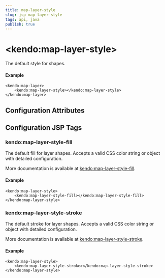 ```yaml
---
title: map-layer-style
slug: jsp-map-layer-style
tags: api, java
publish: true
---
```


# \<kendo:map-layer-style\>

The default style for shapes.

#### Example
    <kendo:map-layer>
        <kendo:map-layer-style></kendo:map-layer-style>
    </kendo:map-layer>

## Configuration Attributes


##  Configuration JSP Tags

### kendo:map-layer-style-fill

The default fill for layer shapes.
Accepts a valid CSS color string or object with detailed configuration.

More documentation is available at [kendo:map-layer-style-fill](/kendo-ui/api/wrappers/jsp/map/layer-style-fill).

#### Example

    <kendo:map-layer-style>
        <kendo:map-layer-style-fill></kendo:map-layer-style-fill>
    </kendo:map-layer-style>

### kendo:map-layer-style-stroke

The default stroke for layer shapes.
Accepts a valid CSS color string or object with detailed configuration.

More documentation is available at [kendo:map-layer-style-stroke](/kendo-ui/api/wrappers/jsp/map/layer-style-stroke).

#### Example

    <kendo:map-layer-style>
        <kendo:map-layer-style-stroke></kendo:map-layer-style-stroke>
    </kendo:map-layer-style>

